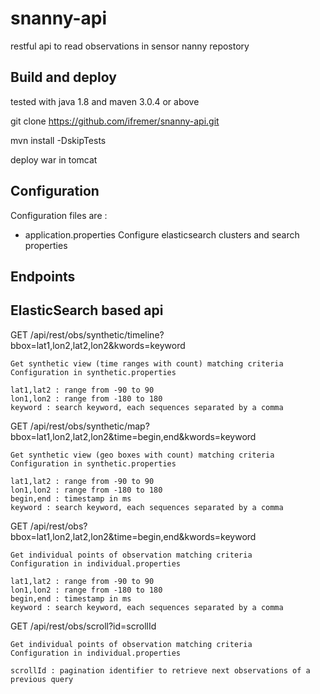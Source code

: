 # snanny-api
restful api to read observations in sensor nanny repostory

## Build and deploy
tested with java 1.8 and maven 3.0.4 or above

git clone https://github.com/ifremer/snanny-api.git

mvn install -DskipTests

deploy war in tomcat

## Configuration
Configuration files are :
  - application.properties
    Configure elasticsearch clusters and search properties
    
  	
## Endpoints

## ElasticSearch based api

GET /api/rest/obs/synthetic/timeline?bbox=lat1,lon2,lat2,lon2&kwords=keyword

	Get synthetic view (time ranges with count) matching criteria
	Configuration in synthetic.properties

	lat1,lat2 : range from -90 to 90
	lon1,lon2 : range from -180 to 180
	keyword : search keyword, each sequences separated by a comma
	

GET /api/rest/obs/synthetic/map?bbox=lat1,lon2,lat2,lon2&time=begin,end&kwords=keyword

	Get synthetic view (geo boxes with count) matching criteria
	Configuration in synthetic.properties

	lat1,lat2 : range from -90 to 90
	lon1,lon2 : range from -180 to 180
	begin,end : timestamp in ms
	keyword : search keyword, each sequences separated by a comma
	
	
GET /api/rest/obs?bbox=lat1,lon2,lat2,lon2&time=begin,end&kwords=keyword

	Get individual points of observation matching criteria
	Configuration in individual.properties

	lat1,lat2 : range from -90 to 90
	lon1,lon2 : range from -180 to 180
	begin,end : timestamp in ms
	keyword : search keyword, each sequences separated by a comma
	
GET /api/rest/obs/scroll?id=scrollId

	Get individual points of observation matching criteria
	Configuration in individual.properties

	scrollId : pagination identifier to retrieve next observations of a previous query